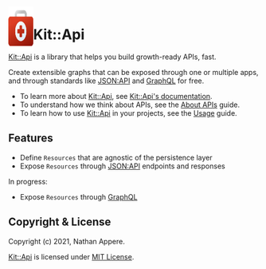 <!--pp {} -->
<img align="left" width="50" height="90" src="https://raw.githubusercontent.com/rubykit/kit/main/docs/assets/images/rubykit-framework-logo.svg">
<!-- pp-->

[Kit::Api]: https://github.com/rubykit/kit/tree/main/libraries/kit-api
[JSON:API]: https://jsonapi.org
[GraphQL]: https://graphql.org/

# Kit::Api

[Kit::Api] is a library that helps you build growth-ready APIs, fast.

Create extensible graphs that can be exposed through one or multiple apps, and through standards like [JSON:API] and [GraphQL] for free.

- To learn more about [Kit::Api], see [Kit::Api's documentation](https://docs.rubykit.org/kit-api/edge).
- To understand how we think about APIs, see the [About APIs](docs/guides/apis.md) guide.
- To learn how to use [Kit::Api] in your projects, see the [Usage](docs/guides/usage.md) guide.

## Features

  * Define `Resources` that are agnostic of the persistence layer
  * Expose `Resources` through [JSON:API] endpoints and responses

In progress:
  * Expose `Resources` through [GraphQL]

## Copyright & License

Copyright (c) 2021, Nathan Appere.

[Kit::Api] is licensed under [MIT License](MIT_LICENSE.md).
